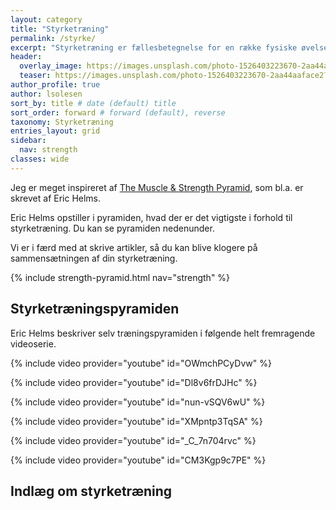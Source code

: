 ```yaml
---
layout: category
title: "Styrketræning"
permalink: /styrke/
excerpt: "Styrketræning er fællesbetegnelse for en række fysiske øvelser, hvori en udøver styrker sine muskler. Vi har skrevet et have af artikler om styrketræning."
header:
  overlay_image: https://images.unsplash.com/photo-1526403223670-2aa44aaface2?ixlib=rb-1.2.1&ixid=eyJhcHBfaWQiOjEyMDd9&auto=format&fit=crop&w=1950&q=80
  teaser: https://images.unsplash.com/photo-1526403223670-2aa44aaface2?ixlib=rb-1.2.1&ixid=eyJhcHBfaWQiOjEyMDd9&auto=format&fit=crop&w=400&q=80
author_profile: true
author: lsolesen
sort_by: title # date (default) title
sort_order: forward # forward (default), reverse
taxonomy: Styrketræning
entries_layout: grid
sidebar:
  nav: strength
classes: wide
---
```


Jeg er meget inspireret af [The Muscle & Strength Pyramid](https://muscleandstrengthpyramids.com/), som bl.a. er skrevet af Eric Helms.

Eric Helms opstiller i pyramiden, hvad der er det vigtigste i forhold til styrketræning. Du kan se pyramiden nedenunder.

Vi er i færd med at skrive artikler, så du kan blive klogere på sammensætningen af din styrketræning.

{% include strength-pyramid.html nav="strength" %}

## Styrketræningspyramiden

Eric Helms beskriver selv træningspyramiden i følgende helt fremragende videoserie.

{% include video provider="youtube" id="OWmchPCyDvw" %}

{% include video provider="youtube" id="Dl8v6frDJHc" %}

{% include video provider="youtube" id="nun-vSQV6wU" %}

{% include video provider="youtube" id="XMpntp3TqSA" %}

{% include video provider="youtube" id="_C_7n704rvc" %}

{% include video provider="youtube" id="CM3Kgp9c7PE" %}

## Indlæg om styrketræning
